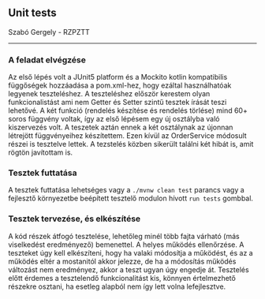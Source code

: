 Unit tests
-
Szabó Gergely - RZPZTT

---

### A feladat elvégzése

Az első lépés volt a JUnit5 platform és a Mockito kotlin kompatibilis függőségek hozzáadása a pom.xml-hez, 
hogy ezáltal használhatóak legyenek teszteléshez. A teszteléshez először kerestem olyan funkcionalistást ami nem Getter
és Setter szintű tesztek írását teszi lehetővé. A két funkció (rendelés készítése és rendelés törlése) mind 60+ soros
függvény voltak, így az első lépésem egy új osztályba való kiszervezés volt. A teszetek aztán ennek a két osztálynak 
az újonnan létrejött függvényeihez készítettem. Ezen kívül az OrderService módosult részei is tesztelve lettek. 
A tezstelés közben sikerült találni két hibát is, amit rögtön javítottam is.

### Tesztek futtatása

A tesztek futtatása lehetséges vagy a `./mvnw clean test` parancs vagy a fejlesztő környezetbe beépített tesztelő modulon
hívott `run tests` gombbal. 

### Tesztek tervezése, és elkészítése

A kód részek átfogó tesztelése, lehetőleg minél több fajta várható (más viselkedést eredményező) bemenettel. 
A helyes működés ellenőrzése. A teszteket úgy kell elkészíteni, hogy ha valaki módosítja a működést, és az a működés 
eltér a mostanitól akkor jelezze, de ha a módosítás működés változást nem eredményez, akkor a teszt ugyan úgy engedje át.
Tesztelés előtt érdemes a tesztelendő funkcionalitást kis, könnyen értelmezhető részekre osztani, ha esetleg alapból nem 
így lett volna lefejlesztve.
